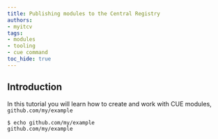 ```yaml
---
title: Publishing modules to the Central Registry
authors:
- myitcv
tags:
- modules
- tooling
- cue command
toc_hide: true
---
```


## Introduction

In this tutorial you will learn how to create and work with CUE modules,
`github.com/my/example`

```text { title="TERMINAL" codeToCopy="ZWNobyBnaXRodWIuY29tL215L2V4YW1wbGUK" }
$ echo github.com/my/example
github.com/my/example
```

